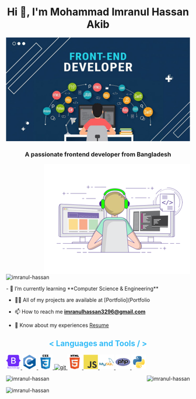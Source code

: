 <h1 align="center">Hi 👋, I'm  Mohammad Imranul Hassan Akib</h1>
<div align="center"" > <img src="front-end-development-service.jpg"> </div>
<h3 align="center">A passionate frontend developer from Bangladesh</h3>

<img align="right" alt="Coding" width="400" src="https://raw.githubusercontent.com/devSouvik/devSouvik/master/gif3.gif">
  
<p align="left"> <img src="https://komarev.com/ghpvc/?username=imranul-hassan&label=Profile%20views&color=0e75b6&style=flat" alt="imranul-hassan" /> </p>
- 🌱 I’m currently learning **Computer Science & Engineering**

- 👨‍💻 All of my projects are available at [Portfolio](Portfolio

- 📫 How to reach me **imranulhassan3296@gmail.com**

- 📄 Know about my experiences [Resume](Resume)



<h2 style="color: #36BCF7FF;" align="center">< Languages and Tools / > </h2>
<p align="left"> <a href="https://getbootstrap.com" target="_blank" rel="noreferrer"> 
<img src="https://raw.githubusercontent.com/devicons/devicon/master/icons/bootstrap/bootstrap-plain-wordmark.svg" alt="bootstrap" width="40" height="40"/> </a> <a href="https://www.cprogramming.com/" target="_blank" rel="noreferrer"> 
<img src="https://raw.githubusercontent.com/devicons/devicon/master/icons/c/c-original.svg" alt="c" width="40" height="40"/> </a> <a href="https://www.w3schools.com/css/" target="_blank" rel="noreferrer"> 
<img src="https://raw.githubusercontent.com/devicons/devicon/master/icons/css3/css3-original-wordmark.svg" alt="css3" width="40" height="40"/> </a> <a href="https://git-scm.com/" target="_blank" rel="noreferrer"> 
<img src="https://www.vectorlogo.zone/logos/git-scm/git-scm-icon.svg" alt="git" width="40" height="40"/> </a> <a href="https://www.w3.org/html/" target="_blank" rel="noreferrer"> 
<img src="https://raw.githubusercontent.com/devicons/devicon/master/icons/html5/html5-original-wordmark.svg" alt="html5" width="40" height="40"/> </a> <a href="https://developer.mozilla.org/en-US/docs/Web/JavaScript" target="_blank" rel="noreferrer"> 
<img src="https://raw.githubusercontent.com/devicons/devicon/master/icons/javascript/javascript-original.svg" alt="javascript" width="40" height="40"/> </a> <a href="https://www.mysql.com/" target="_blank" rel="noreferrer"> 
<img src="https://raw.githubusercontent.com/devicons/devicon/master/icons/mysql/mysql-original-wordmark.svg" alt="mysql" width="40" height="40"/> </a> <a href="https://www.php.net" target="_blank" rel="noreferrer"> 
<img src="https://raw.githubusercontent.com/devicons/devicon/master/icons/php/php-original.svg" alt="php" width="40" height="40"/> </a> <a href="https://www.python.org" target="_blank" rel="noreferrer"> 
<img src="https://raw.githubusercontent.com/devicons/devicon/master/icons/python/python-original.svg" alt="python" width="40" height="40"/> </a> </p>



<p><img align="right" src="https://github-readme-stats.vercel.app/api/top-langs?username=imranul-hassan&show_icons=true&locale=en&layout=compact" alt="imranul-hassan" /></p>
<p>&nbsp;<img align="left" src="https://github-readme-stats.vercel.app/api?username=imranul-hassan&show_icons=true&locale=en" alt="imranul-hassan" /></p>

<p><img align="center" src="https://github-readme-streak-stats.herokuapp.com/?user=imranul-hassan&" alt="imranul-hassan" /></p>
	
